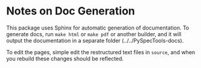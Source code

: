 # Notes on Doc Generation

This package uses Sphinx for automatic generation of documentation. To generate
docs, run `make html` or `make pdf` or another builder, and it will output the
documentation in a separate folder (../../PySpecTools-docs).

To edit the pages, simple edit the restructured text files in `source`, and
when you rebuild these changes should be reflected.
